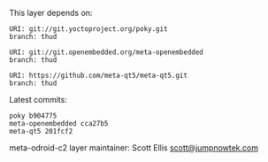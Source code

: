This layer depends on:

    URI: git://git.yoctoproject.org/poky.git
    branch: thud

    URI: git://git.openembedded.org/meta-openembedded
    branch: thud

    URI: https://github.com/meta-qt5/meta-qt5.git
    branch: thud

Latest commits:

    poky b904775
    meta-openembedded cca27b5
    meta-qt5 201fcf2

meta-odroid-c2 layer maintainer: Scott Ellis <scott@jumpnowtek.com>
